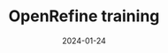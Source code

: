 ---
title: "OpenRefine training"
speaker: Miklós Koren
location: Budapest, Hungary
date: 2024-01-24
event_date: 2024-01-24
code: missing
description: "Training on OpenRefine for the MACROMANAGERS team at CEU and HUN-REN."
tags:
- macromanagers
- training
- openrefine
categories:
- training
links:
-   text: Video recording
    url: https://ceu.cloud.panopto.eu/Panopto/Pages/Viewer.aspx?id=4ef1f01b-1ff1-472b-adce-b10200f2a4f7
---